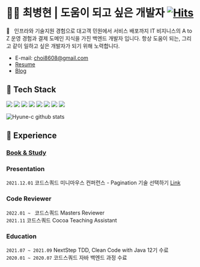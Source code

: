 # :ok_man:&nbsp;최병현 | 도움이 되고 싶은 개발자 [![Hits](https://hits.seeyoufarm.com/api/count/incr/badge.svg?url=https%3A%2F%2Fgithub.com%2FHyune-c%2Fhit-counter&count_bg=%2379C83D&title_bg=%23555555&icon=&icon_color=%23E7E7E7&title=hits&edge_flat=false)](https://hits.seeyoufarm.com)

:wave:&nbsp;&nbsp;&nbsp;인프라와 기술지원 경험으로 대고객 민원에서 서비스 배포까지 IT 비지니스의 A to Z 운영 경험과 결제 도메인 지식을 가진 백엔드 개발자 입니다. 항상 도움이 되는, 그리고 같이 일하고 싶은 개발자가 되기 위해 노력합니다.

- E-mail: choi8608@gmail.com
- [Resume](https://eastern-starflower-6ac.notion.site/203ddcc7f3d74e4e819acac3627d9e26)
- [Blog](https://hyune-c.tistory.com/)

🔧 Tech Stack
---

![](https://img.shields.io/badge/java-%23ED8B00.svg?style=flat-square&logo=java&logoColor=white)
![](https://img.shields.io/badge/spring-%236DB33F.svg?style=flat-square&logo=spring&logoColor=white) ![](https://img.shields.io/badge/mysql-%2300f.svg?style=flat-square&logo=mysql&logoColor=white) ![](https://img.shields.io/badge/AWS-%23FF9900.svg?style=flat-square&logo=amazon-aws&logoColor=white) ![](https://img.shields.io/badge/git-%23F05033.svg?style=flat-square&logo=git&logoColor=white) ![](https://img.shields.io/badge/CIRCLECI-%23161616.svg?style=flat-square&logo=circleci&logoColor=white) ![](https://img.shields.io/badge/githubactions-%232671E5.svg?style=flat-square&logo=githubactions&logoColor=white)
![](https://img.shields.io/badge/IntelliJIDEA-000000.svg?style=flat-square&logo=intellij-idea&logoColor=white)

![Hyune-c github stats](https://github-readme-stats.vercel.app/api?username=Hyune-c&hide=issues&show_icons=true)

🌟 Experience 
---

### [Book & Study](https://eastern-starflower-6ac.notion.site/Book-Study-8ee0a40475e64d48851304700ffb9319)

### Presentation

`2021.12.01` 코드스쿼드 미니마우스 컨퍼런스 - Pagination 기술 선택하기 [Link](https://docs.google.com/presentation/d/1QZ28dxJaPvExyqyO70bhE6EuTloz1l5cqTpDjxhf4y8/edit#slide=id.g1034e8bbc9b_21_376)

### Code Reviewer

`2022.01 ~ ` 코드스쿼드 Masters Reviewer  
`2021.11` 코드스쿼드 Cocoa Teaching Assistant

### Education

`2021.07 ~ 2021.09` NextStep TDD, Clean Code with Java 12기 수료  
`2020.01 ~ 2020.07` 코드스쿼드 자바 백엔드 과정 수료  
